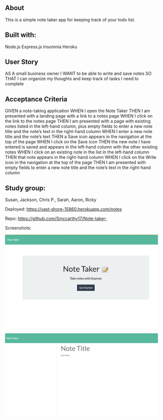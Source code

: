 ## About

This is a simple note taker app for keeping track of your todo list.

## Built with:

Node.js
Express.js
Insomnia
Heroku

## User Story

AS A small business owner
I WANT to be able to write and save notes
SO THAT I can organize my thoughts and keep track of tasks I need to complete

## Acceptance Criteria

GIVEN a note-taking application
WHEN I open the Note Taker
THEN I am presented with a landing page with a link to a notes page
WHEN I click on the link to the notes page
THEN I am presented with a page with existing notes listed in the left-hand column, plus empty fields to enter a new note title and the note’s text in the right-hand column
WHEN I enter a new note title and the note’s text
THEN a Save icon appears in the navigation at the top of the page
WHEN I click on the Save icon
THEN the new note I have entered is saved and appears in the left-hand column with the other existing notes
WHEN I click on an existing note in the list in the left-hand column
THEN that note appears in the right-hand column
WHEN I click on the Write icon in the navigation at the top of the page
THEN I am presented with empty fields to enter a new note title and the note’s text in the right-hand column

## Study group:

Susan, Jackson, Chris P., Sarah, Aaron, Ricky

Deployed: https://vast-shore-15860.herokuapp.com/notes

Repo: https://github.com/Smccarthy17/Note-taker-

Screenshots:

![](/public/assets/images/notetaker1.png)

![](/public/assets/images/notetaker2.png)
